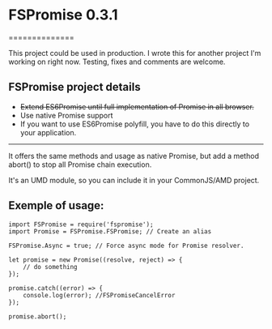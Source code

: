 # FSPromise 0.3.1
==============

This project could be used in production. I wrote this for another project I'm working on right now. Testing, fixes and comments are welcome.

## FSPromise project details
* ~~Extend ES6Promise until full implementation of Promise in all browser.~~
* Use native Promise support
* If you want to use ES6Promise polyfill, you have to do this directly to your application.

--------------------------

It offers the same methods and usage as native Promise, but add a method abort() to stop all Promise chain execution.

It's an UMD module, so you can include it in your CommonJS/AMD project.

## Exemple of usage: 

```
import FSPromise = require('fspromise');
import Promise = FSPromise.FSPromise; // Create an alias

FSPromise.Async = true; // Force async mode for Promise resolver.

let promise = new Promise((resolve, reject) => {
	// do something
});

promise.catch((error) => {
	console.log(error); //FSPromiseCancelError
});

promise.abort();
```

